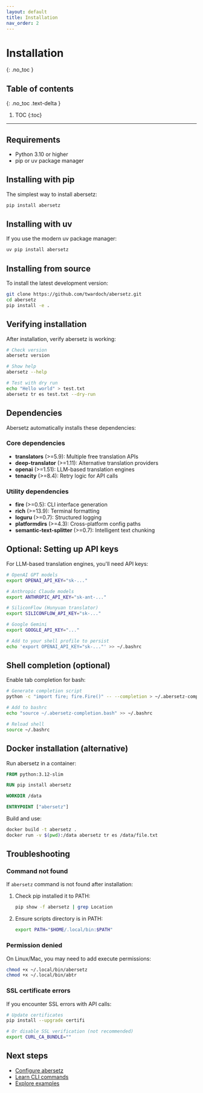```yaml
---
layout: default
title: Installation
nav_order: 2
---
```


# Installation
{: .no_toc }

## Table of contents
{: .no_toc .text-delta }

1. TOC
{:toc}

---

## Requirements

- Python 3.10 or higher
- pip or uv package manager

## Installing with pip

The simplest way to install abersetz:

```bash
pip install abersetz
```

## Installing with uv

If you use the modern uv package manager:

```bash
uv pip install abersetz
```

## Installing from source

To install the latest development version:

```bash
git clone https://github.com/twardoch/abersetz.git
cd abersetz
pip install -e .
```

## Verifying installation

After installation, verify abersetz is working:

```bash
# Check version
abersetz version

# Show help
abersetz --help

# Test with dry run
echo "Hello world" > test.txt
abersetz tr es test.txt --dry-run
```

## Dependencies

Abersetz automatically installs these dependencies:

### Core dependencies
- **translators** (>=5.9): Multiple free translation APIs
- **deep-translator** (>=1.11): Alternative translation providers
- **openai** (>=1.51): LLM-based translation engines
- **tenacity** (>=8.4): Retry logic for API calls

### Utility dependencies
- **fire** (>=0.5): CLI interface generation
- **rich** (>=13.9): Terminal formatting
- **loguru** (>=0.7): Structured logging
- **platformdirs** (>=4.3): Cross-platform config paths
- **semantic-text-splitter** (>=0.7): Intelligent text chunking

## Optional: Setting up API keys

For LLM-based translation engines, you'll need API keys:

```bash
# OpenAI GPT models
export OPENAI_API_KEY="sk-..."

# Anthropic Claude models
export ANTHROPIC_API_KEY="sk-ant-..."

# SiliconFlow (Hunyuan translator)
export SILICONFLOW_API_KEY="sk-..."

# Google Gemini
export GOOGLE_API_KEY="..."

# Add to your shell profile to persist
echo 'export OPENAI_API_KEY="sk-..."' >> ~/.bashrc
```

## Shell completion (optional)

Enable tab completion for bash:

```bash
# Generate completion script
python -c "import fire; fire.Fire()" -- --completion > ~/.abersetz-completion.bash

# Add to bashrc
echo "source ~/.abersetz-completion.bash" >> ~/.bashrc

# Reload shell
source ~/.bashrc
```

## Docker installation (alternative)

Run abersetz in a container:

```dockerfile
FROM python:3.12-slim

RUN pip install abersetz

WORKDIR /data

ENTRYPOINT ["abersetz"]
```

Build and use:

```bash
docker build -t abersetz .
docker run -v $(pwd):/data abersetz tr es /data/file.txt
```

## Troubleshooting

### Command not found

If `abersetz` command is not found after installation:

1. Check pip installed it to PATH:
   ```bash
   pip show -f abersetz | grep Location
   ```

2. Ensure scripts directory is in PATH:
   ```bash
   export PATH="$HOME/.local/bin:$PATH"
   ```

### Permission denied

On Linux/Mac, you may need to add execute permissions:

```bash
chmod +x ~/.local/bin/abersetz
chmod +x ~/.local/bin/abtr
```

### SSL certificate errors

If you encounter SSL errors with API calls:

```bash
# Update certificates
pip install --upgrade certifi

# Or disable SSL verification (not recommended)
export CURL_CA_BUNDLE=""
```

## Next steps

- [Configure abersetz](configuration/)
- [Learn CLI commands](cli/)
- [Explore examples](examples/)